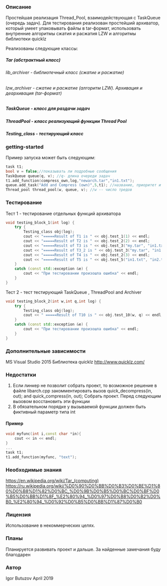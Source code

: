### Описание ###
Простейшая реализация Thread_Pool, взаимодействующая с TaskQueue (очередь задач). Для тестирования реализован простейший архиватор, который умеет упаковывать файлы в tar-формат, использовать внутренние алгоритмы сжатия и расжатия LZW и алгоритмы библиотеки quicklz <br />

Реализованы следующие классы:
##### Tar (абстрактный класс) #####
###### lib_archiver - библиотечный класс (сжатие и расжатие) ######
###### lzw_archiver - сжатие и расжатие (алгоритм LZW). Архивация и деархивация (tar-формат) ######
##### TaskQueue - класс для раздачи задач #####
##### ThreadPool - класс реализующий функции Thread Pool #####
##### Testing_class - тестирующий класс #####

### getting-started ###
Пример запуска может быть следующим:
``` cpp
task t1;
bool v = false;//показывать ли подробные сообщения
TaskQueue queue(q, v); //q- длина очереди задач
t1.add_function(compress_own,log,"newarch.tar","in1.txt");	
queue.add_task("Add and Compress (own)",5,t1); //название, приоритет и экземпляр структуры task
Thread_pool thread_pool(w, queue, v); //w -- число тредов
```

### Тестирование ###
Тест 1 - тестирование отдельных функций архиватора
``` cpp
void testing_block_1(int log) {
	try {
		Testing_class obj(log);
		cout << "=====Result of T1 is " << obj.test_1(1) << endl;
		cout << "=====Result of T2 is " << obj.test_2(2) << endl;
		cout << "=====Result of T3 is " << obj.test_3("my.tar", "in1.txt", "in2.txt", "2") << endl;//2 или 3 выбор алгоритма сжатия
		cout << "=====Result of T3_2 is " << obj.test_3("my.tar", "in1.txt", "in2.txt", "3") << endl;
		cout << "=====Result of T4 is " << obj.test_2(3) << endl;
		cout << "=====Result of T5 is " << obj.test_5("in1.txt", "in2.txt") << endl;
	}
	catch (const std::exception &e) {
		cout << "При тестировании произошла ошибка" << endl;
	}
}

```
Тест 2 - тест тестирующий TaskQueue , ThreadPool and Archiver
``` cpp
void testing_block_2(int w,int q,int log) {
	try {
		Testing_class obj(log);
		cout << " =====Result of T10 is " << obj.test_10(w, q) << endl;
	}
	catch (const std::exception &e) {
		cout << "При тестировании произошла ошибка" << endl;
	}
}

```

### Дополнительные зависимости ###

MS Visual Studio 2015
Библиотека quicklz http://www.quicklz.com/

### Недостатки ###
1. Если линкер не позволит собрать проект, то возможное решение в файле libarch.cpp закомментировать вызов quick_decompress(in, out); and quick_compress(in, out); Собрать проект. Перед следующим вызовом восстановить эти функции
2. В обязательном порядке у вызываемой функции должен быть фиктивный параметр типа int
#### Пример ####
```cpp
void myfunc(int i,const char *in){
	cout << in << endl;
}
...
task t1;
t1.add_function(myfunc, "text");	

```
### Необходимые знания ###
https://en.wikipedia.org/wiki/Tar_(computing)
https://ru.wikipedia.org/wiki/%D0%90%D0%BB%D0%B3%D0%BE%D1%80%D0%B8%D1%82%D0%BC_%D0%9B%D0%B5%D0%BC%D0%BF%D0%B5%D0%BB%D1%8F_%E2%80%94_%D0%97%D0%B8%D0%B2%D0%B0_%E2%80%94_%D0%92%D0%B5%D0%BB%D1%87%D0%B0

### Лицензия ###
Использование в некоммерческих целях. 

### Планы ###
Планируется развивать проект и дальше. За найденные замечания буду благодарен

### Автор ###
Igor Butuzov April 2019
